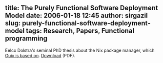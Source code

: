 title: The Purely Functional Software Deployment Model
date: 2006-01-18 12:45
author: sirgazil
slug: purely-functional-software-deployment-model
tags: Research, Papers, Functional programming
---

Eelco Dolstra's seminal PhD thesis about the Nix package manager,
which [Guix is based on][1]. [Download][2] (PDF).


[1]: https://www.gnu.org/software/guix/manual/html_node/Acknowledgments.html
[2]: http://nixos.org/~eelco/pubs/phd-thesis.pdf
